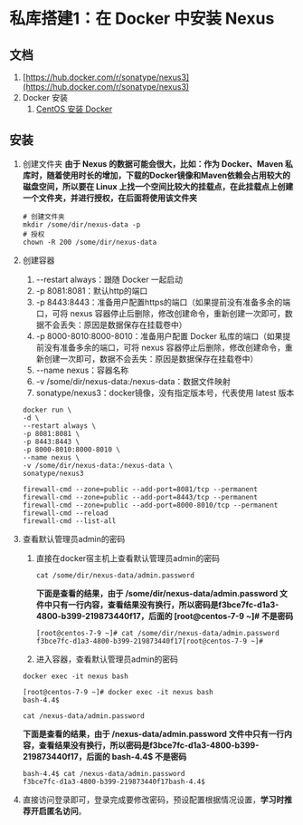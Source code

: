 # 私库搭建1：在 Docker 中安装 Nexus

## 文档

1. [https://hub.docker.com/r/sonatype/nexus3](https://hub.docker.com/r/sonatype/nexus3)
2. Docker 安装
    1. [CentOS 安装 Docker](/docs/docker/centos-install.md)

## 安装

1. 创建文件夹
   **由于 Nexus 的数据可能会很大，比如：作为 Docker、Maven 私库时，随着使用时长的增加，下载的Docker镜像和Maven依赖会占用较大的磁盘空间，所以要在
   Linux 上找一个空间比较大的挂载点，在此挂载点上创建一个文件夹，并进行授权，在后面将使用该文件夹**

   ```shell
   # 创建文件夹
   mkdir /some/dir/nexus-data -p
   # 授权
   chown -R 200 /some/dir/nexus-data
   ```

2. 创建容器
    1. --restart always：跟随 Docker 一起启动
    2. -p 8081:8081：默认http的端口
    3. -p 8443:8443：准备用户配置https的端口（如果提前没有准备多余的端口，可将 nexus
       容器停止后删除，修改创建命令，重新创建一次即可，数据不会丢失：原因是数据保存在挂载卷中）
    4. -p 8000-8010:8000-8010：准备用户配置 Docker 私库的端口（如果提前没有准备多余的端口，可将 nexus
       容器停止后删除，修改创建命令，重新创建一次即可，数据不会丢失：原因是数据保存在挂载卷中）
    5. --name nexus：容器名称
    6. -v /some/dir/nexus-data:/nexus-data：数据文件映射
    7. sonatype/nexus3：docker镜像，没有指定版本号，代表使用 latest 版本

   ```shell
   docker run \
   -d \
   --restart always \
   -p 8081:8081 \
   -p 8443:8443 \
   -p 8000-8010:8000-8010 \
   --name nexus \
   -v /some/dir/nexus-data:/nexus-data \
   sonatype/nexus3
   ```

   ```shell
   firewall-cmd --zone=public --add-port=8081/tcp --permanent
   firewall-cmd --zone=public --add-port=8443/tcp --permanent
   firewall-cmd --zone=public --add-port=8000-8010/tcp --permanent
   firewall-cmd --reload
   firewall-cmd --list-all
   ```

3. 查看默认管理员admin的密码
    1. 直接在docker宿主机上查看默认管理员admin的密码

        ```shell
        cat /some/dir/nexus-data/admin.password 
        ```

       **下面是查看的结果，由于 /some/dir/nexus-data/admin.password
       文件中只有一行内容，查看结果没有换行，所以密码是f3bce7fc-d1a3-4800-b399-219873440f17，后面的 [root@centos-7-9 ~]#
       不是密码**

        ```shell
        [root@centos-7-9 ~]# cat /some/dir/nexus-data/admin.password 
        f3bce7fc-d1a3-4800-b399-219873440f17[root@centos-7-9 ~]# 
        ```

    2. 进入容器，查看默认管理员admin的密码

   ```shell
   docker exec -it nexus bash
   ```

   ```shell
   [root@centos-7-9 ~]# docker exec -it nexus bash
   bash-4.4$ 
   ```

   ```shell
   cat /nexus-data/admin.password
   ```

   **下面是查看的结果，由于 /nexus-data/admin.password 文件中只有一行内容，查看结果没有换行，所以密码是f3bce7fc-d1a3-4800-b399-219873440f17，后面的
   bash-4.4$ 不是密码**

   ```shell
   bash-4.4$ cat /nexus-data/admin.password
   f3bce7fc-d1a3-4800-b399-219873440f17bash-4.4$ 
   ```

4. 直接访问登录即可，登录完成要修改密码，预设配置根据情况设置，**学习时推荐开启匿名访问**。
